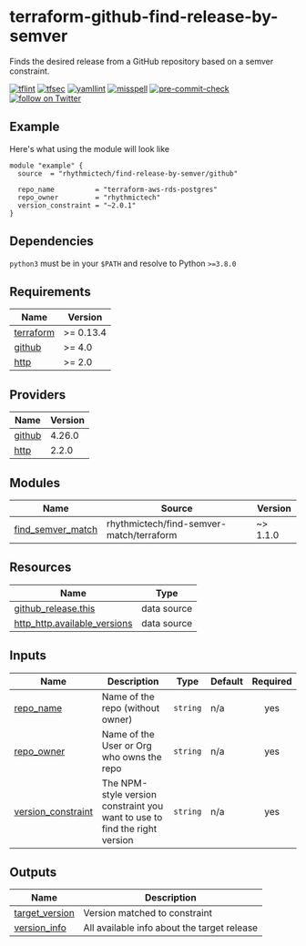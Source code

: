 # terraform-github-find-release-by-semver 
Finds the desired release from a GitHub repository based on a semver constraint.

[![tflint](https://github.com/rhythmictech/terraform-github-find-release-by-semver/workflows/tflint/badge.svg?branch=master&event=push)](https://github.com/rhythmictech/terraform-github-find-release-by-semver/actions?query=workflow%3Atflint+event%3Apush+branch%3Amaster)
[![tfsec](https://github.com/rhythmictech/terraform-github-find-release-by-semver/workflows/tfsec/badge.svg?branch=master&event=push)](https://github.com/rhythmictech/terraform-github-find-release-by-semver/actions?query=workflow%3Atfsec+event%3Apush+branch%3Amaster)
[![yamllint](https://github.com/rhythmictech/terraform-github-find-release-by-semver/workflows/yamllint/badge.svg?branch=master&event=push)](https://github.com/rhythmictech/terraform-github-find-release-by-semver/actions?query=workflow%3Ayamllint+event%3Apush+branch%3Amaster)
[![misspell](https://github.com/rhythmictech/terraform-github-find-release-by-semver/workflows/misspell/badge.svg?branch=master&event=push)](https://github.com/rhythmictech/terraform-github-find-release-by-semver/actions?query=workflow%3Amisspell+event%3Apush+branch%3Amaster)
[![pre-commit-check](https://github.com/rhythmictech/terraform-github-find-release-by-semver/workflows/pre-commit-check/badge.svg?branch=master&event=push)](https://github.com/rhythmictech/terraform-github-find-release-by-semver/actions?query=workflow%3Apre-commit-check+event%3Apush+branch%3Amaster)
<a href="https://twitter.com/intent/follow?screen_name=RhythmicTech"><img src="https://img.shields.io/twitter/follow/RhythmicTech?style=social&logo=twitter" alt="follow on Twitter"></a>

## Example
Here's what using the module will look like
```hcl
module "example" {
  source  = "rhythmictech/find-release-by-semver/github"

  repo_name          = "terraform-aws-rds-postgres"
  repo_owner         = "rhythmictech"
  version_constraint = "~2.0.1"
}
```

## Dependencies
`python3` must be in your `$PATH` and resolve to Python `>=3.8.0`

<!-- BEGINNING OF PRE-COMMIT-TERRAFORM DOCS HOOK -->
## Requirements

| Name | Version |
|------|---------|
| <a name="requirement_terraform"></a> [terraform](#requirement\_terraform) | >= 0.13.4 |
| <a name="requirement_github"></a> [github](#requirement\_github) | >= 4.0 |
| <a name="requirement_http"></a> [http](#requirement\_http) | >= 2.0 |

## Providers

| Name | Version |
|------|---------|
| <a name="provider_github"></a> [github](#provider\_github) | 4.26.0 |
| <a name="provider_http"></a> [http](#provider\_http) | 2.2.0 |

## Modules

| Name | Source | Version |
|------|--------|---------|
| <a name="module_find_semver_match"></a> [find\_semver\_match](#module\_find\_semver\_match) | rhythmictech/find-semver-match/terraform | ~> 1.1.0 |

## Resources

| Name | Type |
|------|------|
| [github_release.this](https://registry.terraform.io/providers/hashicorp/github/latest/docs/data-sources/release) | data source |
| [http_http.available_versions](https://registry.terraform.io/providers/hashicorp/http/latest/docs/data-sources/http) | data source |

## Inputs

| Name | Description | Type | Default | Required |
|------|-------------|------|---------|:--------:|
| <a name="input_repo_name"></a> [repo\_name](#input\_repo\_name) | Name of the repo (without owner) | `string` | n/a | yes |
| <a name="input_repo_owner"></a> [repo\_owner](#input\_repo\_owner) | Name of the User or Org who owns the repo | `string` | n/a | yes |
| <a name="input_version_constraint"></a> [version\_constraint](#input\_version\_constraint) | The NPM-style version constraint you want to use to find the right version | `string` | n/a | yes |

## Outputs

| Name | Description |
|------|-------------|
| <a name="output_target_version"></a> [target\_version](#output\_target\_version) | Version matched to constraint |
| <a name="output_version_info"></a> [version\_info](#output\_version\_info) | All available info about the target release |
<!-- END OF PRE-COMMIT-TERRAFORM DOCS HOOK -->
